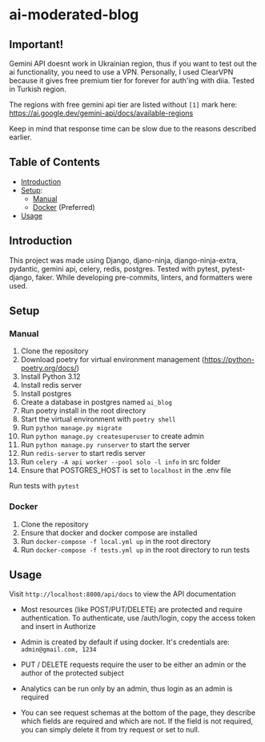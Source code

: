 # ai-moderated-blog

## Important!

Gemini API doesnt work in Ukrainian region, thus if you want to test out the ai functionality, you need to use a VPN.
Personally, I used ClearVPN because it gives free premium tier for forever for auth'ing with diia.
Tested in Turkish region.

The regions with free gemini api tier are listed without ```[1]``` mark here: https://ai.google.dev/gemini-api/docs/available-regions

Keep in mind that response time can be slow due to the reasons described earlier.

## Table of Contents
- [Introduction](#introduction)
- [Setup](#setup):
  - [Manual](#manual)
  - [Docker](#docker) (Preferred)
- [Usage](#usage)

## Introduction
This project was made using Django, djano-ninja, django-ninja-extra, pydantic, gemini api, celery, redis, postgres.
Tested with pytest, pytest-django, faker.
While developing pre-commits, linters, and formatters were used.

## Setup
### Manual
1. Clone the repository
2. Download poetry for virtual environment management (https://python-poetry.org/docs/)
3. Install Python 3.12
4. Install redis server
5. Install postgres
6. Create a database in postgres named `ai_blog`
7. Run poetry install in the root directory
8. Start the virtual environment with `poetry shell`
8. Run `python manage.py migrate`
9. Run `python manage.py createsuperuser` to create admin
10. Run `python manage.py runserver` to start the server
11. Run `redis-server` to start redis server
12. Run `celery -A api worker --pool solo -l info` in src folder
13. Ensure that POSTGRES_HOST is set to `localhost` in the .env file

Run tests with `pytest`

### Docker
1. Clone the repository
2. Ensure that docker and docker compose are installed
3. Run `docker-compose -f local.yml up` in the root directory
4. Run `docker-compose -f tests.yml up` in the root directory to run tests

## Usage
Visit `http://localhost:8000/api/docs` to view the API documentation

- Most resources (like POST/PUT/DELETE) are protected and require authentication. To authenticate, use /auth/login, copy the access token and insert in Authorize

- Admin is created by default if using docker. It's credentials are: ```admin@gmail.com, 1234```

- PUT / DELETE requests require the user to be either an admin or the author of the protected subject

- Analytics can be run only by an admin, thus login as an admin is required
- You can see request schemas at the bottom of the page, they describe which fields are required and which are not. If the field is not required, you can simply delete it from try request or set to null.
